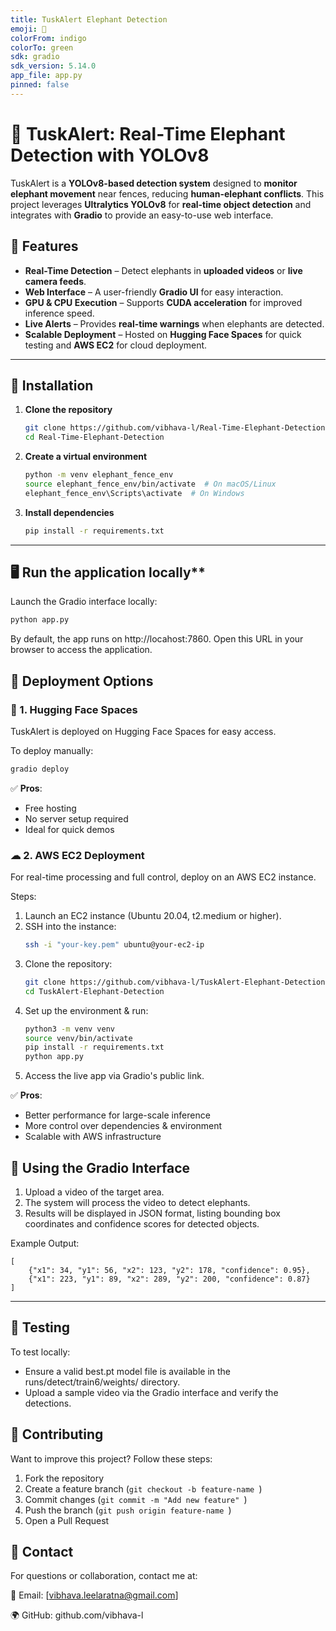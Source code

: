 ```yaml
---
title: TuskAlert Elephant Detection
emoji: 🐘
colorFrom: indigo
colorTo: green
sdk: gradio
sdk_version: 5.14.0
app_file: app.py
pinned: false
---
```

# 🐘 TuskAlert: Real-Time Elephant Detection with YOLOv8
TuskAlert is a **YOLOv8-based detection system** designed to **monitor elephant movement** near fences, reducing **human-elephant conflicts**. This project leverages **Ultralytics YOLOv8** for **real-time object detection** and integrates with **Gradio** to provide an easy-to-use web interface.

## 🚀 Features
- **Real-Time Detection** – Detect elephants in **uploaded videos** or **live camera feeds**.
- **Web Interface** – A user-friendly **Gradio UI** for easy interaction.
- **GPU & CPU Execution** – Supports **CUDA acceleration** for improved inference speed.
- **Live Alerts** – Provides **real-time warnings** when elephants are detected.
- **Scalable Deployment** – Hosted on **Hugging Face Spaces** for quick testing and **AWS EC2** for cloud deployment.

---

## 🔧 Installation

1. **Clone the repository**  
   ```bash
   git clone https://github.com/vibhava-l/Real-Time-Elephant-Detection.git
   cd Real-Time-Elephant-Detection

2. **Create a virtual environment**
   ```bash
   python -m venv elephant_fence_env
   source elephant_fence_env/bin/activate  # On macOS/Linux
   elephant_fence_env\Scripts\activate  # On Windows

3. **Install dependencies**
   ```bash
   pip install -r requirements.txt

---

## 🖥 Run the application locally**
Launch the Gradio interface locally:
```bash
python app.py
```
By default, the app runs on http://locahost:7860. Open this URL in your browser to access the application.

## 🚀 Deployment Options

### 🤗 1. Hugging Face Spaces

TuskAlert is deployed on Hugging Face Spaces for easy access.

To deploy manually:

```bash
gradio deploy
```

✅ **Pros**:
- Free hosting
- No server setup required
- Ideal for quick demos

### ☁ 2. AWS EC2 Deployment

For real-time processing and full control, deploy on an AWS EC2 instance.

Steps:
   1. Launch an EC2 instance (Ubuntu 20.04, t2.medium or higher).
   2. SSH into the instance:
      ```bash
      ssh -i "your-key.pem" ubuntu@your-ec2-ip
      ```
   3. Clone the repository:
      ```bash
      git clone https://github.com/vibhava-l/TuskAlert-Elephant-Detection.git
      cd TuskAlert-Elephant-Detection
      ```
   4. Set up the environment & run:
      ```bash
      python3 -m venv venv
      source venv/bin/activate
      pip install -r requirements.txt
      python app.py
      ```
   5. Access the live app via Gradio's public link.

✅ **Pros**:
- Better performance for large-scale inference
- More control over dependencies & environment
- Scalable with AWS infrastructure

## 🐘 Using the Gradio Interface

1. Upload a video of the target area.
2. The system will process the video to detect elephants.
3. Results will be displayed in JSON format, listing bounding box coordinates and confidence scores for detected objects.

Example Output:

```
[
    {"x1": 34, "y1": 56, "x2": 123, "y2": 178, "confidence": 0.95},
    {"x1": 223, "y1": 89, "x2": 289, "y2": 200, "confidence": 0.87}
]
```

---

## 🧪 Testing

To test locally:

* Ensure a valid best.pt model file is available in the runs/detect/train6/weights/ directory.
* Upload a sample video via the Gradio interface and verify the detections.

## 🤝 Contributing

Want to improve this project? Follow these steps:
 1. Fork the repository
 2. Create a feature branch (```git checkout -b feature-name ```)
 3. Commit changes (```git commit -m "Add new feature" ```)
 4. Push the branch (```git push origin feature-name ```)
 5. Open a Pull Request

## 📩 Contact

For questions or collaboration, contact me at:

📧 Email: [vibhava.leelaratna@gmail.com]

🌍 GitHub: github.com/vibhava-l